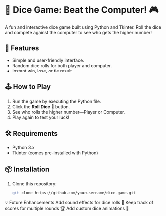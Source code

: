 # 🎲 Dice Game: Beat the Computer! 🎮

A fun and interactive dice game built using Python and Tkinter. Roll the dice and compete against the computer to see who gets the higher number!

## 🚀 Features
- Simple and user-friendly interface.
- Random dice rolls for both player and computer.
- Instant win, lose, or tie result.
  
## 🕹️ How to Play
1. Run the game by executing the Python file.
2. Click the **Roll Dice 🎲** button.
3. See who rolls the higher number—Player or Computer.
4. Play again to test your luck!

## 🛠️ Requirements
- Python 3.x
- Tkinter (comes pre-installed with Python)

## 📦 Installation
1. Clone this repository:
   ```bash
   git clone https://github.com/yourusername/dice-game.git

💡 Future Enhancements
Add sound effects for dice rolls 🎵
Keep track of scores for multiple rounds 🏆
Add custom dice animations 🎥
